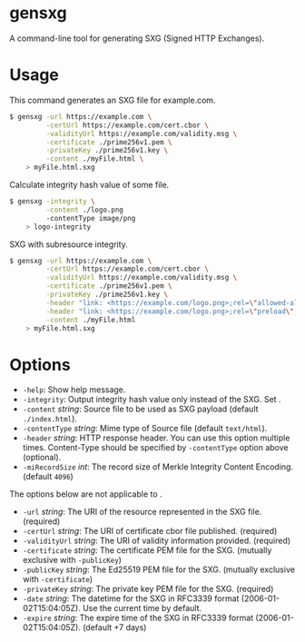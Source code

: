 # gensxg

A command-line tool for generating SXG (Signed HTTP Exchanges).

# Usage

This command generates an SXG file for example.com.

```sh
$ gensxg -url https://example.com \
         -certUrl https://example.com/cert.cbor \
         -validityUrl https://example.com/validity.msg \
         -certificate ./prime256v1.pem \
         -privateKey ./prime256v1.key \
         -content ./myFile.html \
    > myFile.html.sxg
```

Calculate integrity hash value of some file.

```sh
$ gensxg -integrity \
         -content ./logo.png
         -contentType image/png
    > logo-integrity
```

SXG with subresource integrity.

```sh
$ gensxg -url https://example.com \
         -certUrl https://example.com/cert.cbor \
         -validityUrl https://example.com/validity.msg \
         -certificate ./prime256v1.pem \
         -privateKey ./prime256v1.key \
         -header "link: <https://example.com/logo.png>;rel=\"allowed-alt-sxg\";header-integrity=\"`gensxg -integrity -content ./logo.png -contentType image/png`\"" \
         -header "link: <https://example.com/logo.png>;rel=\"preload\";as=\"image\"" \
         -content ./myFile.html
    > myFile.html.sxg
```

# Options

- `-help`:                 Show help message.
- `-integrity`:            Output integrity hash value only instead of the SXG. Set <integrity hash only mode>.
- `-content` _string_:     Source file to be used as SXG payload (default `./index.html`).
- `-contentType` _string_: Mime type of Source file (default `text/html`).
- `-header` _string_:      HTTP response header. You can use this option multiple times.
                           Content-Type should be specified by `-contentType` option above (optional).
- `-miRecordSize` _int_:   The record size of Merkle Integrity Content Encoding. (default `4096`)

The options below are not applicable to <integrity hash only mode>.

- `-url` _string_:         The URI of the resource represented in the SXG file. (required)
- `-certUrl` _string_:     The URI of certificate cbor file published. (required)
- `-validityUrl` _string_: The URI of validity information provided. (required)
- `-certificate` _string_: The certificate PEM file for the SXG. (mutually exclusive with `-publicKey`)
- `-publicKey` _string_:   The Ed25519 PEM file for the SXG. (mutually exclusive with `-certificate`)
- `-privateKey` _string_:  The private key PEM file for the SXG. (required)
- `-date` _string_:        The datetime for the SXG in RFC3339 format (2006-01-02T15:04:05Z). Use the current time by default.
- `-expire` _string_:      The expire time of the SXG in RFC3339 format (2006-01-02T15:04:05Z). (default <date> +7 days)
